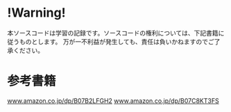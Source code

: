 # !Warning!
本ソースコードは学習の記録です。ソースコードの権利については、下記書籍に従うものとします。
万が一不利益が発生しても、責任は負いかねますのでご了承ください。

# 参考書籍
www.amazon.co.jp/dp/B07B2LFGH2
www.amazon.co.jp/dp/B07C8KT3FS